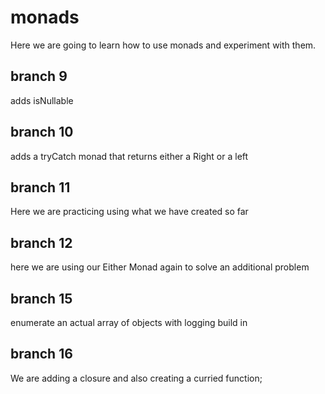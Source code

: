 # monads

Here we are going to learn how to use monads and experiment with them.

## branch 9

adds isNullable

## branch 10

adds a tryCatch monad that returns either a Right or a left

## branch 11

Here we are practicing using what we have created so far

## branch 12

here we are using our Either Monad again to solve an additional problem

## branch 15

enumerate an actual array of objects with logging build in

## branch  16

We are adding a closure and also creating a curried function;